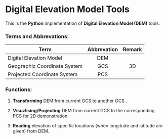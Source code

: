 # Digital Elevation Model Tools

This is the **Python** implementation of **Digital Elevation Model (DEM)** tools.

  ### Terms and Abbrevations:

| Term                         | Abbrevation | Remark 
| ---------------------------- | :---------: | :----: 
| Digital Elevation Model      | DEM         |        
| Geographic Coordinate System | GCS         | 3D     
| Projected Coordinate System  | PCS         |        


### Functions:

1. **Transforming** DEM from current GCS to another GCS .

2. **Visuzlising/Projecting** DEM from current GCS to the corresponding PCS for 2D demonstration.

3. **Reading** elevation of specific locations (when longitude and latitude are given) from DEM.
